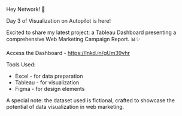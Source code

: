 Hey Network! 🚀

Day 3 of Visualization on Autopilot is here!

Excited to share my latest project: a Tableau Dashboard presenting a comprehensive Web Marketing Campaign Report. 📊✨

Access the Dashboard - https://lnkd.in/gUm39vhr

Tools Used:
- Excel - for data preparation
- Tableau - for visualization
- Figma - for design elements

A special note: the dataset used is fictional, crafted to showcase the potential of data visualization in web marketing.
